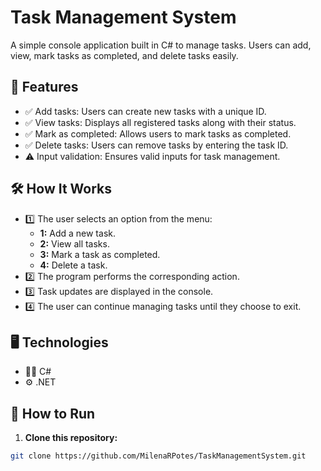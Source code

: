 # Task Management System
A simple console application built in C# to manage tasks. Users can add, view, mark tasks as completed, and delete tasks easily.

## 🌟 Features
- ✅ Add tasks: Users can create new tasks with a unique ID.
- ✅ View tasks: Displays all registered tasks along with their status.
- ✅ Mark as completed: Allows users to mark tasks as completed.
- ✅ Delete tasks: Users can remove tasks by entering the task ID.
- ⚠️ Input validation: Ensures valid inputs for task management.

## 🛠 How It Works
- 1️⃣ The user selects an option from the menu:
  - **1:** Add a new task.  
  - **2:** View all tasks.  
  - **3:** Mark a task as completed.  
  - **4:** Delete a task.  
- 2️⃣ The program performs the corresponding action.
- 3️⃣ Task updates are displayed in the console.
- 4️⃣ The user can continue managing tasks until they choose to exit.

## 🖥️ Technologies
- 🧑‍💻 C#
- ⚙️ .NET

## 🚀 How to Run
1. **Clone this repository:**  
```bash
git clone https://github.com/MilenaRPotes/TaskManagementSystem.git
